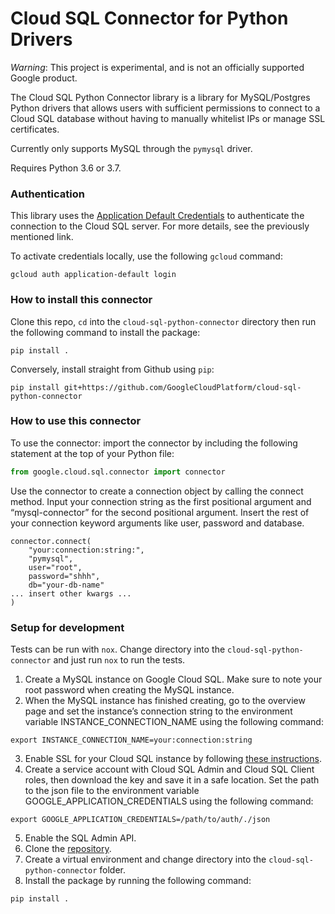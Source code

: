# Cloud SQL Connector for Python Drivers
*Warning*: This project is experimental, and is not an officially supported Google product.

The Cloud SQL Python Connector library is a library for MySQL/Postgres Python
drivers that allows users with sufficient permissions to connect  to a Cloud SQL
database without having to manually whitelist IPs or manage SSL certificates.

Currently only supports MySQL through the `pymysql` driver.

Requires Python 3.6 or 3.7.

### Authentication

This library uses the [Application Default Credentials](https://cloud.google.com/docs/authentication/production) to authenticate the
connection to the Cloud SQL server. For more details, see the previously
mentioned link.

To activate credentials locally, use the following `gcloud` command:

```
gcloud auth application-default login
```

### How to install this connector

Clone this repo, `cd` into the `cloud-sql-python-connector` directory then run the following command to install the package:
```
pip install .
```
Conversely, install straight from Github using `pip`:
```
pip install git+https://github.com/GoogleCloudPlatform/cloud-sql-python-connector
```

### How to use this connector

To use the connector: import the connector by including the following statement at the top of your Python file:
```Python
from google.cloud.sql.connector import connector
```

Use the connector to create a connection object by calling the connect method. Input your connection string as the first positional argument and “mysql-connector” for the second positional argument. Insert the rest of your connection keyword arguments like user, password and database.

```
connector.connect(
    "your:connection:string:", 
    "pymysql",
    user="root",
    password="shhh",
    db="your-db-name"
... insert other kwargs ...
)
```


### Setup for development

Tests can be run with `nox`. Change directory into the `cloud-sql-python-connector` and just run `nox` to run the tests.

1. Create a MySQL instance on Google Cloud SQL. Make sure to note your root password when creating the MySQL instance. 
2. When the MySQL instance has finished creating, go to the overview page and set the instance’s connection string to the environment variable INSTANCE_CONNECTION_NAME using the following command:
```
export INSTANCE_CONNECTION_NAME=your:connection:string
```
3. Enable SSL for your Cloud SQL instance by following [these instructions](https://cloud.google.com/sql/docs/mysql/configure-ssl-instance).
4. Create a service account with Cloud SQL Admin and Cloud SQL Client roles, then download the key and save it in a safe location. Set the path to the json file to the environment variable GOOGLE_APPLICATION_CREDENTIALS using the following command:
```
export GOOGLE_APPLICATION_CREDENTIALS=/path/to/auth/./json
```
5. Enable the SQL Admin API.
6. Clone the [repository](https://github.com/GoogleCloudPlatform/cloud-sql-python-connector).
7. Create a virtual environment and change directory into the `cloud-sql-python-connector` folder.
8. Install the package by running the following command:
```
pip install .
```
